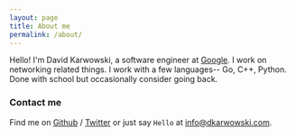 ```yaml
---
layout: page
title: About me
permalink: /about/
---
```


Hello! I'm David Karwowski, a software engineer at [Google][google]. I work on
networking related things. I work with a few languages-- Go, C++, Python. Done
with school but occasionally consider going back.

### Contact me

Find me on [Github][github] / [Twitter][Twitter] or just say `Hello` at 
[info@dkarwowski.com](mailto:info@dkarwowski.com).

[uconn]: https://cse.uconn.edu/
[google]: https://google.com/
[github]: https://github.com/dkarwowski
[twitter]: https://twitter.com/0x646b
